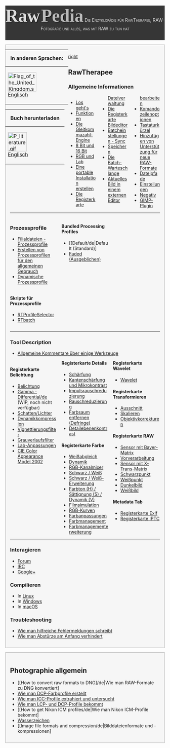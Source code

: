 <div style="text-align: center; padding-bottom: 1em; margin-bottom: 1em; background-color: #363636; color: #DDDDDD;">

<span style="font-family: serif; font-size: 4em; font-weight: bold; text-shadow: 2px 2px 2px #161616;">Raw</span>
<span style="font-family: serif; font-size: 4em; font-weight: bold; text-shadow: 2px 2px 2px #161616; color: #BBBBBB">Pedia</span>
<span style="font-variant: small-caps;">Die Enzyklopädie für
RawTherapee, RAW-Fotografie und alles, was mit RAW zu tun hat</span>

</div>
<div style="float: left; clear: right">

<table>
<thead>
<tr class="header">
<th style="padding: 0 1em;"><p>In anderen Sprachen:</p></th>
</tr>
</thead>
<tbody>
<tr class="odd">
<td><p><img src="Flag_of_the_United_Kingdom.svg"
title="Flag_of_the_United_Kingdom.svg" width="90" height="60"
alt="Flag_of_the_United_Kingdom.svg" /><br />
<a href="Main_Page" title="wikilink">Englisch</a></p></td>
</tr>
</tbody>
</table>

<table>
<thead>
<tr class="header">
<th style="padding: 0 1em;"><p>Buch herunterladen</p></th>
</tr>
</thead>
<tbody>
<tr class="odd">
<td><p><img src="P_literature.gif" title="P_literature.gif" width="60"
height="60" alt="P_literature.gif" /><br />
<a href="RawPedia:Books/RawPedia_Book"
title="wikilink">Englisch</a></p></td>
</tr>
</tbody>
</table>

</div>



<div style="background-color: #f6f6f6; border: 1px solid #aaa; padding: 1em; margin-bottom: 1em;">

[right](image:Rawtherapee_rawpedia_header1_h300.jpg "wikilink")

## RawTherapee

### Allgemeine Informationen

<div style="column-count:3;-moz-column-count:3;-webkit-column-count:3;">

- [Los geht's](Getting_Started/de "wikilink")
- [Funktionen](Features/de "wikilink")
- [Die Gleitkommazahl-Engine](The_Floating_Point_Engine/de "wikilink")
- [8 Bit und 16 Bit](8-bit_and_16-bit/de "wikilink")
- [RGB und Lab](RGB_and_Lab/de "wikilink")
- [Eine portable Installation
  erstellen](Making_a_Portable_Installation/de "wikilink")
- [Die Registerkarte
  Dateiverwaltung](The_File_Browser_Tab/de "wikilink")
- [Die Registerkarte Bildeditor](The_Image_Editor_Tab/de "wikilink")
- [Batcheinstellungen - Sync](Batch_Adjustments_-_Sync/de "wikilink")
- [Speichern](Saving/de "wikilink")
- [Die Batch-Warteschlange](The_Batch_Queue/de "wikilink")
- [Aktuelles Bild in einem externen Editor
  bearbeiten](Edit_Current_Image_in_External_Editor/de "wikilink")
- [Komandozeilenoptionen](Command-Line_Options/de "wikilink")
- [Tastaturkürzel](Keyboard_Shortcuts/de "wikilink")
- [Hinzufügen von Unterstützung für neue
  RAW-Formate](Adding_Support_for_New_Raw_Formats/de "wikilink")
- [Dateipfade](File_Paths/de "wikilink")
- [Einstellungen](Preferences/de "wikilink")
- [Negativ](Negative/de "wikilink")
- [GIMP-Plugin](GIMP_Plugin/de "wikilink")

</div>
<hr />
<div style="column-count:3;-moz-column-count:3;-webkit-column-count:3;">
<div style="display: inline-block; width: 100%;">

### Prozessprofile

- [Filialdateien -
  Prozessprofile](Sidecar_Files_-_Processing_Profiles/de "wikilink")
- [Erstellen von Prozessprofilen für den allgemeinen
  Gebrauch](Creating_processing_profiles_for_general_use/de "wikilink")
- [Dynamische Prozessprofile](Dynamic_processing_profiles/de "wikilink")

</div>
<div style="display: inline-block; width: 100%;">

#### Skripte für Prozessprofile

- [RTProfileSelector](RTProfileSelector/de "wikilink")
- [RTbatch](RTbatch/de "wikilink")

</div>
<div style="display: inline-block; width: 100%;">

#### Bundled Processing Profiles

- \[\[Default/de\|Default (Standard)\]
- [Faded (Ausgeblichen)](Faded/de "wikilink")

</div>
</div>
<hr />

### Tool Description

- [Allgemeine Kommentare über einige
  Werkzeuge](Allgemeine_Kommentare_über_einige_Werkzeuge "wikilink")

<div style="column-count:3;-moz-column-count:3;-webkit-column-count:3;">
<div style="break-inside: avoid-column; -webkit-column-break-inside: avoid;">

#### Registerkarte Belichtung

- [Belichtung](Exposure/de "wikilink")
- [Gamma - Differential/de](Gamma_-_Differential/de "wikilink") (WIP,
  noch nicht verfügbar)
- [Schatten/Lichter](Shadows/Highlights/de "wikilink")
- [Dynamikkompression](Tone_Mapping/de "wikilink")
- [Vignettierungsfilter](Vignetting_Filter/de "wikilink")
- [Grauverlaufsfilter](Graduated_Filter/de "wikilink")
- [Lab-Anpassungen](Lab_Adjustments/de "wikilink")
- [CIE Color Appearance Model 2002](CIECAM02/de "wikilink")

</div>
<div style="break-inside: avoid-column; -webkit-column-break-inside: avoid;">

#### Registerkarte Details

- [Schärfung](Sharpening/de "wikilink")
- [Kantenschärfung und
  Mikrokontrast](Edges_and_Microcontrast/de "wikilink")
- [Impulsrauschreduzierung](Impulse_Noise_Reduction/de "wikilink")
- [Rauschreduzierung](Noise_Reduction/de "wikilink")
- [Farbsaum entfernen (Defringe)](Defringe/de "wikilink")
- [Detailebenenkontrast](Contrast_by_Detail_Levels/de "wikilink")

</div>



<div style="break-inside: avoid-column; -webkit-column-break-inside: avoid;">

#### Registerkarte Farbe

- [Weißabgleich](White_Balance/de "wikilink")
- [Dynamik](Vibrance/de "wikilink")
- [RGB-Kanalmixer](Channel_Mixer/de "wikilink")
- [Schwarz / Weiß](Black-and-White/de "wikilink")
- [Schwarz / Weiß-Erweiterung](Black-and-White_addon/de "wikilink")
- [Farbton (H) / Sättignung (S) / Dynamik
  (V)](HSV_Equalizer/de "wikilink")
- [Filmsimulation](Film_Simulation/de "wikilink")
- [RGB-Kurven](RGB_Curves/de "wikilink")
- [Farbanpassungen](Color_Toning/de "wikilink")
- [Farbmanagement](Color_Management/de "wikilink")
- [Farbmanagementerweiterung](Color_Management_addon/de "wikilink")

</div>
<div style="break-inside: avoid-column; -webkit-column-break-inside: avoid;">

#### Registerkarte Wavelet

- [Wavelet](Wavelets/de "wikilink")

</div>
<div style="break-inside: avoid-column; -webkit-column-break-inside: avoid;">

#### Registerkarte Transformieren

- [Ausschnitt](Crop/de "wikilink")
- [Skalieren](Resize/de "wikilink")
- [Objektivkorrekturen](Lens/Geometry/de "wikilink")

</div>
<div style="break-inside: avoid-column; -webkit-column-break-inside: avoid;">

#### Registerkarte RAW

- [Sensor mit Bayer-Matrix](Demosaicing/de "wikilink")
- [Vorverarbeitung](Preprocessing/de "wikilink")
- [Sensor mit X-Trans-Matrix](Chromatic_Aberration/de "wikilink")
- [Schwarzpunkt](Raw_Black_Points/de "wikilink")
- [Weißpunkt](Raw_White_Points/de "wikilink")
- [Dunkelbild](Dark_Frame/de "wikilink")
- [Weißbild](Flat_Field/de "wikilink")

</div>
<div style="break-inside: avoid-column; -webkit-column-break-inside: avoid;">

#### Metadata Tab

- [Registerkarte Exif](Exif_Tab/de "wikilink")
- [Registerkarte IPTC](IPTC_Tab/de "wikilink")

</div>
</div>
<hr />

### Interagieren

- [Forum](Forum/de "wikilink")
- [IRC](IRC/de "wikilink")
- [Google+](Google+/de "wikilink")

### Compilieren

- In [Linux](Linux/de "wikilink")
- In [Windows](Windows/de "wikilink")
- In [macOS](macOS/de "wikilink")

### Troubleshooting

- [Wie man hilfreiche Fehlermeldungen
  schreibt](How_to_write_useful_bug_reports/de "wikilink")
- [Wie man Abstürze am Anfang
  verhindert](How_to_fix_crashes_on_startup/de "wikilink")

</div>
<div style="background-color: #f6f6f6; border: 1px solid #aaa; padding: 1em; margin-bottom: 1em;">

## Photographie allgemein

- \[\[How to convert raw formats to DNG\]/de\|Wie man RAW-Formate zu DNG
  konvertiert\]
- [Wie man DCP-Farbprofile
  erstellt](How_to_create_DCP_color_profiles/de "wikilink")
- [Wie man ICC-Profile extrahiert und
  untersucht](How_to_extract_and_examine_ICC_profiles/de "wikilink")
- [Wie man LCP- und DCP-Profile
  bekommt](How_to_get_LCP_and_DCP_profiles/de "wikilink")
- \[\[How to get Nikon ICM profiles/de\|Wie man Nikon ICM-Profile
  bekommt\]
- [Wasserzeichen](Watermarking/de "wikilink")
- \[\[Image file formats and compression/de\|Bilddateienformate und
  -kompressionen\]

</div>